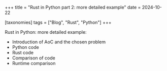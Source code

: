 +++
title = "Rust in Python part 2: more detailed example"
date = 2024-10-22

[taxonomies]
tags = ["Blog", "Rust", "Python"]
+++

Rust in Python: more detailed example:
- Introduction of AoC and the chosen problem
- Python code
- Rust code
- Comparison of code
- Runtime comparison
